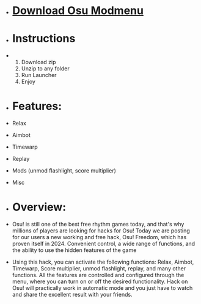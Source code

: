 - # [Download Osu Modmenu]()

- # Instructions
- 1. Download zip
  2. Unzip to any folder
  3. Run Launcher
  4. Enjoy
 

- # Features:
- Relax
- Aimbot
- Timewarp
- Replay
- Mods (unmod flashlight, score multiplier)
- Misc


- # Overview:
- Osu! is still one of the best free rhythm games today, and that's why millions of players are looking for hacks for Osu! Today we are posting for our users a new working and free hack, Osu! Freedom, which has proven itself in 2024. Convenient control, a wide range of functions, and the ability to use the hidden features of the game

- Using this hack, you can activate the following functions: Relax, Aimbot, Timewarp, Score multiplier, unmod flashlight, replay, and many other functions. All the features are controlled and configured through the menu, where you can turn on or off the desired functionality. Hack on Osu! will practically work in automatic mode and you just have to watch and share the excellent result with your friends.
